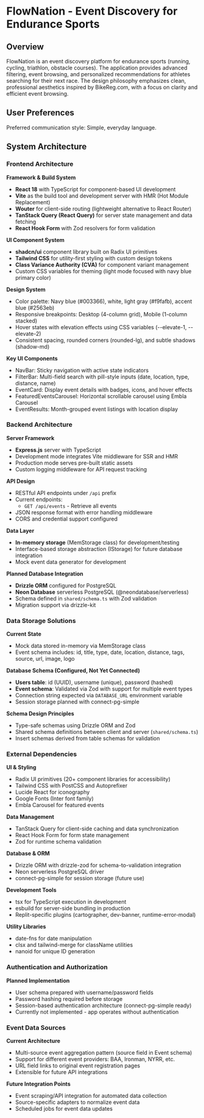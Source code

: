 # FlowNation - Event Discovery for Endurance Sports

## Overview

FlowNation is an event discovery platform for endurance sports (running, cycling, triathlon, obstacle courses). The application provides advanced filtering, event browsing, and personalized recommendations for athletes searching for their next race. The design philosophy emphasizes clean, professional aesthetics inspired by BikeReg.com, with a focus on clarity and efficient event browsing.

## User Preferences

Preferred communication style: Simple, everyday language.

## System Architecture

### Frontend Architecture

**Framework & Build System**
- **React 18** with TypeScript for component-based UI development
- **Vite** as the build tool and development server with HMR (Hot Module Replacement)
- **Wouter** for client-side routing (lightweight alternative to React Router)
- **TanStack Query (React Query)** for server state management and data fetching
- **React Hook Form** with Zod resolvers for form validation

**UI Component System**
- **shadcn/ui** component library built on Radix UI primitives
- **Tailwind CSS** for utility-first styling with custom design tokens
- **Class Variance Authority (CVA)** for component variant management
- Custom CSS variables for theming (light mode focused with navy blue primary color)

**Design System**
- Color palette: Navy blue (#003366), white, light gray (#f9fafb), accent blue (#2563eb)
- Responsive breakpoints: Desktop (4-column grid), Mobile (1-column stacked)
- Hover states with elevation effects using CSS variables (--elevate-1, --elevate-2)
- Consistent spacing, rounded corners (rounded-lg), and subtle shadows (shadow-md)

**Key UI Components**
- NavBar: Sticky navigation with active state indicators
- FilterBar: Multi-field search with pill-style inputs (date, location, type, distance, name)
- EventCard: Display event details with badges, icons, and hover effects
- FeaturedEventsCarousel: Horizontal scrollable carousel using Embla Carousel
- EventResults: Month-grouped event listings with location display

### Backend Architecture

**Server Framework**
- **Express.js** server with TypeScript
- Development mode integrates Vite middleware for SSR and HMR
- Production mode serves pre-built static assets
- Custom logging middleware for API request tracking

**API Design**
- RESTful API endpoints under `/api` prefix
- Current endpoints:
  - `GET /api/events` - Retrieve all events
- JSON response format with error handling middleware
- CORS and credential support configured

**Data Layer**
- **In-memory storage** (MemStorage class) for development/testing
- Interface-based storage abstraction (IStorage) for future database integration
- Mock event data generator for development

**Planned Database Integration**
- **Drizzle ORM** configured for PostgreSQL
- **Neon Database** serverless PostgreSQL (@neondatabase/serverless)
- Schema defined in `shared/schema.ts` with Zod validation
- Migration support via drizzle-kit

### Data Storage Solutions

**Current State**
- Mock data stored in-memory via MemStorage class
- Event schema includes: id, title, type, date, location, distance, tags, source, url, image, logo

**Database Schema (Configured, Not Yet Connected)**
- **Users table**: id (UUID), username (unique), password (hashed)
- **Event schema**: Validated via Zod with support for multiple event types
- Connection string expected via `DATABASE_URL` environment variable
- Session storage planned with connect-pg-simple

**Schema Design Principles**
- Type-safe schemas using Drizzle ORM and Zod
- Shared schema definitions between client and server (`shared/schema.ts`)
- Insert schemas derived from table schemas for validation

### External Dependencies

**UI & Styling**
- Radix UI primitives (20+ component libraries for accessibility)
- Tailwind CSS with PostCSS and Autoprefixer
- Lucide React for iconography
- Google Fonts (Inter font family)
- Embla Carousel for featured events

**Data Management**
- TanStack Query for client-side caching and data synchronization
- React Hook Form for form state management
- Zod for runtime schema validation

**Database & ORM**
- Drizzle ORM with drizzle-zod for schema-to-validation integration
- Neon serverless PostgreSQL driver
- connect-pg-simple for session storage (future use)

**Development Tools**
- tsx for TypeScript execution in development
- esbuild for server-side bundling in production
- Replit-specific plugins (cartographer, dev-banner, runtime-error-modal)

**Utility Libraries**
- date-fns for date manipulation
- clsx and tailwind-merge for className utilities
- nanoid for unique ID generation

### Authentication and Authorization

**Planned Implementation**
- User schema prepared with username/password fields
- Password hashing required before storage
- Session-based authentication architecture (connect-pg-simple ready)
- Currently not implemented - app operates without authentication

### Event Data Sources

**Current Architecture**
- Multi-source event aggregation pattern (source field in Event schema)
- Support for different event providers: BAA, Ironman, NYRR, etc.
- URL field links to original event registration pages
- Extensible for future API integrations

**Future Integration Points**
- Event scraping/API integration for automated data collection
- Source-specific adapters to normalize event data
- Scheduled jobs for event data updates
